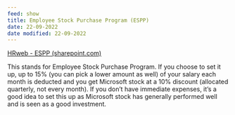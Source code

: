 ```yaml
---
feed: show
title: Employee Stock Purchase Program (ESPP)
date: 22-09-2022
date modified: 22-09-2022
---
```


[HRweb - ESPP (sharepoint.com)](https://microsoft.sharepoint.com/sites/HRw/Pages/espphome.aspx)

This stands for Employee Stock Purchase Program. If you choose to set it up, up to 15% (you can pick a lower amount as well) of your salary each month is deducted and you get Microsoft stock at a 10% discount (allocated quarterly, not every month). If you don’t have immediate expenses, it’s a good idea to set this up as Microsoft stock has generally performed well and is seen as a good investment.